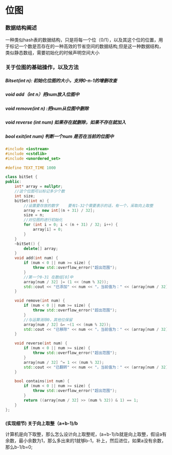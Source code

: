 #                                     位图

### 数据结构阐述

​            一种类似hash表的数据结构，只是将每一个位（0/1），以及其这个位的位置，用于标记一个数是否存在的一种高效的节省空间的数据结构,但是这一种数据结构，类似静态数组，需要初始化的时候声明空间大小

### 关于位图的基础操作，以及方法

##### Bitset(int n): 初始化位图的大小，支持0-n-1的增删改查

##### void add（int n）把num放入位图中

##### void remove(int  n) :把num从位图中删除

##### void reverse (int num)  如果存在就删除，如果不存在就加入

##### bool exit(int num)  判断一个num 是否在当前的位图中    



```cpp
#include <iostream>
#include <cstdlib>
#include <unordered_set>

#define TEXT_TIME 1000

class bitSet {
public:
    int* array = nullptr;
    //这个位图可以标记多少个数
    int size;
    bitSet(int n) {
        //设置要存放的数字    要有1-32个需要表示的话，有一个，采取向上取整
        array = new int[(n + 31) / 32];
        size = n;
        //对位图的进行初始化
        for (int i = 0; i < (n + 31) / 32; i++) {
            array[i] = 0;
        }
    }
    ~bitSet() {
        delete[] array;
    }
    void add(int num) {
        if (num < 0 || num >= size) {
            throw std::overflow_error("超出范围");
        }
        //第一个0-31 在数组[0]中
        array[num / 32] |= (1 << (num % 32));
        std::cout << "已添加" << num << "，当前值为：" << (array[num / 32] & (1 << (num % 32))) << std::endl;
    }

    void remove(int num) {
        if (num < 0 || num >= size) {
            throw std::overflow_error("超出范围");
        }
        //与运算消除0，其他位保留
        array[num / 32] &= ~(1 << (num % 32));
        std::cout << "已移除" << num << "，当前值为：" << (array[num / 32] & (1 << (num % 32))) << std::endl;
    }

    void reverse(int num) {
        if (num < 0 || num >= size) {
            throw std::overflow_error("超出范围");
        }
        array[num / 32] ^= 1 << (num % 32);
        std::cout << "已翻转" << num << "，当前值为：" << (array[num / 32] & (1 << (num % 32))) << std::endl;
    }

    bool contains(int num) {
        if (num < 0 || num >= size) {
            throw std::overflow_error("超出范围");
        }
        return ((array[num / 32] >> (num % 32)) & 1) == 1;
    }
};

```

#####     

**(实现细节) 关于向上取整（a+b-1)/b**

​             计算机是向下取整，那么怎么设计向上取整呢，(a+b-1)/b就是向上取整，假设a有余数，最小余数为1，那么多出来的1就够b-1，补上，然后进位，如果a没有余数，那么b-1/b=0;

​      